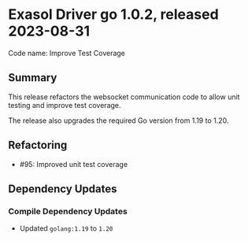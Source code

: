 # Exasol Driver go 1.0.2, released 2023-08-31

Code name: Improve Test Coverage

## Summary

This release refactors the websocket communication code to allow unit testing and improve test coverage.

The release also upgrades the required Go version from 1.19 to 1.20.

## Refactoring

* #95: Improved unit test coverage

## Dependency Updates

### Compile Dependency Updates

* Updated `golang:1.19` to `1.20`
